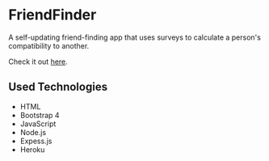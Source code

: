 # FriendFinder

A self-updating friend-finding app that uses surveys to calculate a person's compatibility to another.

Check it out [here](https://pacific-mountain-20631.herokuapp.com/).

## Used Technologies

- HTML
- Bootstrap 4
- JavaScript
- Node.js
- Expess.js
- Heroku